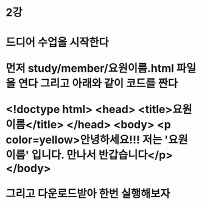 <h1>2강<h1>
드디어 수업을 시작한다
  
먼저 study/member/요원이름.html 파일을 연다
그리고 아래와 같이 코드를 짠다
<p color=green>
&lt;!doctype html&gt;
  &lt;head&gt;
    &lt;title&gt;요원이름&lt;/title&gt;
  &lt;/head&gt;
  &lt;body&gt;
    &lt;p color=yellow&gt;안녕하세요!!! 저는 '요원이름' 입니다. 만나서 반갑습니다&lt;/p&gt;
  &lt;/body&gt;
  
  <p>
  
  그리고 다운로드받아 한번 실행해보자

